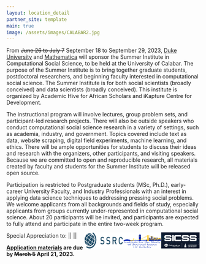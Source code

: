 ```yaml
---
layout: location_detail
partner_site: template
main: true
image: /assets/images/CALABAR2.jpg
---
```


From <s>June 26 to July 7</s> September 18 to September 29, 2023, <a href='https://duke.edu'>Duke University</a> and <a href='https://www.mathematica.org/'>Mathematica</a> will sponsor the Summer Institute in Computational Social Science, to be held at the University of Calabar. The purpose of the Summer Institute is to bring together graduate students, postdoctoral researchers, and beginning faculty interested in computational social science. The Summer Institute is for both social scientists (broadly conceived) and data scientists (broadly conceived). This institute is organized by Academic Hive for African Scholars and iKapture Centre for Development.

The instructional program will involve lectures, group problem sets, and participant-led research projects. There will also be outside speakers who conduct computational social science research in a variety of settings, such as academia, industry, and government. Topics covered include text as data, website scraping, digital field experiments, machine learning, and ethics. There will be ample opportunities for students to discuss their ideas and research with the organizers, other participants, and visiting speakers. Because we are committed to open and reproducible research, all materials created by faculty and students for the Summer Institute will be released open source.

Participation is restricted to Postgraduate students (MSc, Ph.D.), early-career University Faculty, and Industry Professionals with an interest in applying data science techniques to addressing pressing social problems. We welcome applicants from all backgrounds and fields of study, especially applicants from groups currently under-represented in computational social science. About 20 participants will be invited, and participants are expected to fully attend and participate in the entire two-week program. 

<p>Special Appreciation to:  <a href="sicss.io"><img src="/assets/images/calabar1-sicss_h_m logo.png" alt="HTML5 sicss_h_m logo" style="float:right;width:100px;height:42px;"></a> || <a href="sicss.io"><img src="/assets/images/calabar2-ISSI logo.jpeg" alt="HTML5 ISSI logo.jpeg" style="float:right;width:100px;height:42px;"></a> || <a href="sicss.io"><img src="/assets/images/calabar2-SSRC logo.png" alt="HTML5 SSRC logo.png" style="float:right;width:100px;height:42px;"></a></p>


**[Application materials](https://compsocialscience.github.io/summer-institute/2023/calabar/apply) are due by <s>March 5</s> April 21, 2023.**
